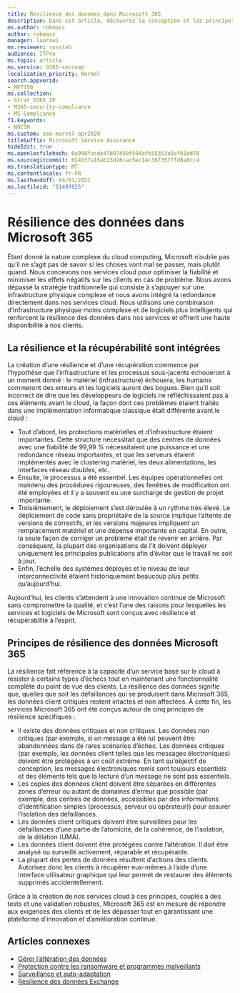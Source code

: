 ```yaml
---
title: Résilience des données dans Microsoft 365
description: Dans cet article, découvrez la conception et les principes de résilience et de récupération des données dans Microsoft 365.
ms.author: robmazz
author: robmazz
manager: laurawi
ms.reviewer: sosstah
audience: ITPro
ms.topic: article
ms.service: O365-seccomp
localization_priority: Normal
search.appverid:
- MET150
ms.collection:
- Strat_O365_IP
- M365-security-compliance
- MS-Compliance
f1.keywords:
- NOCSH
ms.custom: seo-marvel-apr2020
titleSuffix: Microsoft Service Assurance
hideEdit: true
ms.openlocfilehash: 6e990facde47b07d50f594afb55353a5ef81dd78
ms.sourcegitcommit: 024137a15ab23d26cac5ec14c36f3577fd8a0cc4
ms.translationtype: MT
ms.contentlocale: fr-FR
ms.lasthandoff: 04/01/2021
ms.locfileid: "51497625"
---
```

# <a name="data-resiliency-in-microsoft-365"></a>Résilience des données dans Microsoft 365

Étant donné la nature complexe du cloud computing, Microsoft n’oublie pas qu’il ne s’agit pas de savoir si les choses vont mal se passer, mais plutôt quand. Nous concevons nos services cloud pour optimiser la fiabilité et minimiser les effets négatifs sur les clients en cas de problème. Nous avons dépassé la stratégie traditionnelle qui consiste à s’appuyer sur une infrastructure physique complexe et nous avons intégré la redondance directement dans nos services cloud. Nous utilisons une combinaison d’infrastructure physique moins complexe et de logiciels plus intelligents qui renforcent la résilience des données dans nos services et offrent une haute disponibilité à nos clients.

## <a name="resiliency-and-recoverability-are-built-in"></a>La résilience et la récupérabilité sont intégrées

La création d’une résilience et d’une récupération commence par l’hypothèse que l’infrastructure et les processus sous-jacents échoueront à un moment donné : le matériel (infrastructure) échouera, les humains commeront des erreurs et les logiciels auront des bogues. Bien qu’il soit incorrect de dire que les développeurs de logiciels ne réfléchissaient pas à ces éléments avant le cloud, la façon dont ces problèmes étaient traités dans une implémentation informatique classique était différente avant le cloud :

- Tout d’abord, les protections matérielles et d’infrastructure étaient importantes. Cette structure nécessitait que des centres de données avec une fiabilité de 99,99 % nécessitaient une puissance et une redondance réseau importantes, et que les serveurs étaient implémentés avec le clustering matériel, les deux alimentations, les interfaces réseau doubles, etc.
- Ensuite, le processus a été essentiel. Les équipes opérationnelles ont maintenu des procédures rigoureuses, des fenêtres de modification ont été employées et il y a souvent eu une surcharge de gestion de projet importante.
- Troisièmement, le déploiement s’est déroulée à un rythme très élevé. Le déploiement de code sans propriétaire de la source implique l’attente de versions de correctifs, et les versions majeures impliquent un remplacement matériel et une dépense importante en capital. En outre, la seule façon de corriger un problème était de revenir en arrière. Par conséquent, la plupart des organisations de l’it doivent déployer uniquement les principales publications afin d’éviter que le travail ne soit à jour.
- Enfin, l’échelle des systèmes déployés et le niveau de leur interconnectivité étaient historiquement beaucoup plus petits qu’aujourd’hui.

Aujourd’hui, les clients s’attendent à une innovation continue de Microsoft sans compromettre la qualité, et c’est l’une des raisons pour lesquelles les services et logiciels de Microsoft sont conçus avec résilience et récupérabilité à l’esprit.

## <a name="microsoft-365-data-resiliency-principles"></a>Principes de résilience des données Microsoft 365

La résilience fait référence à la capacité d’un service basé sur le cloud à résister à certains types d’échecs tout en maintenant une fonctionnalité complète du point de vue des clients. La résilience des données signifie que, quelles que soit les défaillances qui se produisent dans Microsoft 365, les données client critiques restent intactes et non affectées. À cette fin, les services Microsoft 365 ont été conçus autour de cinq principes de résilience spécifiques :

- Il existe des données critiques et non critiques. Les données non critiques (par exemple, si un message a été lu) peuvent être abandonnées dans de rares scénarios d’échec. Les données critiques (par exemple, les données client telles que les messages électroniques) doivent être protégées à un coût extrême. En tant qu’objectif de conception, les messages électroniques remis sont toujours essentiels et des éléments tels que la lecture d’un message ne sont pas essentiels.
- Les copies des données client doivent être séparées en différentes zones d’erreur ou autant de domaines d’erreur que possible (par exemple, des centres de données, accessibles par des informations d’identification simples (processus, serveur ou opérateur)) pour assurer l’isolation des défaillances. 
- Les données client critiques doivent être surveillées pour les défaillances d’une partie de l’atomicité, de la cohérence, de l’isolation, de la délation (UMA).
- Les données client doivent être protégées contre l’altération. Il doit être analysé ou surveillé activement, réparable et récupérable.
- La plupart des pertes de données résultent d’actions des clients. Autorisez donc les clients à récupérer eux-mêmes à l’aide d’une interface utilisateur graphique qui leur permet de restaurer des éléments supprimés accidentellement.

Grâce à la création de nos services cloud à ces principes, couplés à des tests et une validation robustes, Microsoft 365 est en mesure de répondre aux exigences des clients et de les dépasser tout en garantissant une plateforme d’innovation et d’amélioration continue.

## <a name="related-articles"></a>Articles connexes

- [Gérer l’altération des données](assurance-dealing-with-data-corruption.md)
- [Protection contre les ransomware et programmes malveillants](assurance-malware-and-ransomware-protection.md)
- [Surveillance et auto-adaptation](assurance-monitoring-and-self-healing.md)
- [Résilience des données Exchange](assurance-exchange-data-resiliency.md)
